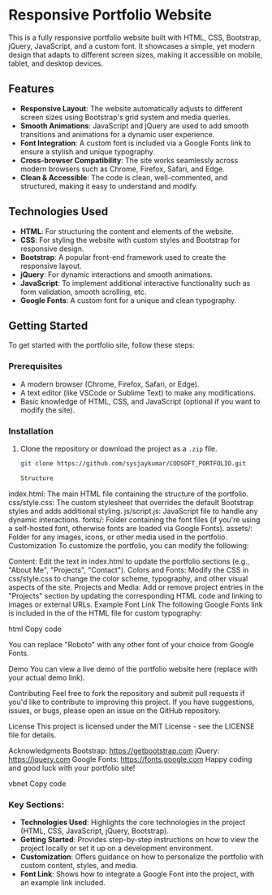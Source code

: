 # Responsive Portfolio Website

This is a fully responsive portfolio website built with HTML, CSS, Bootstrap, jQuery, JavaScript, and a custom font. It showcases a simple, yet modern design that adapts to different screen sizes, making it accessible on mobile, tablet, and desktop devices.

## Features
- **Responsive Layout**: The website automatically adjusts to different screen sizes using Bootstrap's grid system and media queries.
- **Smooth Animations**: JavaScript and jQuery are used to add smooth transitions and animations for a dynamic user experience.
- **Font Integration**: A custom font is included via a Google Fonts link to ensure a stylish and unique typography.
- **Cross-browser Compatibility**: The site works seamlessly across modern browsers such as Chrome, Firefox, Safari, and Edge.
- **Clean & Accessible**: The code is clean, well-commented, and structured, making it easy to understand and modify.

## Technologies Used
- **HTML**: For structuring the content and elements of the website.
- **CSS**: For styling the website with custom styles and Bootstrap for responsive design.
- **Bootstrap**: A popular front-end framework used to create the responsive layout.
- **jQuery**: For dynamic interactions and smooth animations.
- **JavaScript**: To implement additional interactive functionality such as form validation, smooth scrolling, etc.
- **Google Fonts**: A custom font for a unique and clean typography.

## Getting Started

To get started with the portfolio site, follow these steps:

### Prerequisites
- A modern browser (Chrome, Firefox, Safari, or Edge).
- A text editor (like VSCode or Sublime Text) to make any modifications.
- Basic knowledge of HTML, CSS, and JavaScript (optional if you want to modify the site).

### Installation
1. Clone the repository or download the project as a `.zip` file.
   ```bash
   git clone https://github.com/sysjaykumar/CODSOFT_PORTFOLIO.git

   Structure
index.html: The main HTML file containing the structure of the portfolio.
css/style.css: The custom stylesheet that overrides the default Bootstrap styles and adds additional styling.
js/script.js: JavaScript file to handle any dynamic interactions.
fonts/: Folder containing the font files (if you're using a self-hosted font, otherwise fonts are loaded via Google Fonts).
assets/: Folder for any images, icons, or other media used in the portfolio.
Customization
To customize the portfolio, you can modify the following:

Content: Edit the text in index.html to update the portfolio sections (e.g., "About Me", "Projects", "Contact").
Colors and Fonts: Modify the CSS in css/style.css to change the color scheme, typography, and other visual aspects of the site.
Projects and Media: Add or remove project entries in the "Projects" section by updating the corresponding HTML code and linking to images or external URLs.
Example Font Link
The following Google Fonts link is included in the <head> of the HTML file for custom typography:

html
Copy code
<link href="https://fonts.googleapis.com/css2?family=Roboto:wght@400;500;700&display=swap" rel="stylesheet">
You can replace "Roboto" with any other font of your choice from Google Fonts.

Demo
You can view a live demo of the portfolio website here (replace with your actual demo link).

Contributing
Feel free to fork the repository and submit pull requests if you'd like to contribute to improving this project. If you have suggestions, issues, or bugs, please open an issue on the GitHub repository.

License
This project is licensed under the MIT License - see the LICENSE file for details.

Acknowledgments
Bootstrap: https://getbootstrap.com
jQuery: https://jquery.com
Google Fonts: https://fonts.google.com
Happy coding and good luck with your portfolio site!

vbnet
Copy code

### Key Sections:
- **Technologies Used**: Highlights the core technologies in the project (HTML, CSS, JavaScript, jQuery, Bootstrap).
- **Getting Started**: Provides step-by-step instructions on how to view the project locally or set it up on a development environment.
- **Customization**: Offers guidance on how to personalize the portfolio with custom content, styles, and media.
- **Font Link**: Shows how to integrate a Google Font into the project, with an example link included.








